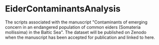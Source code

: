# EiderContaminantsAnalysis

The scripts associated with the manuscript "Contaminants of emerging concern in an endangered population of common eiders (Somateria mollissima) in the Baltic Sea". 
The dataset will be published on Zenodo when the manuscript has been accepted for publication and linked to here. 
